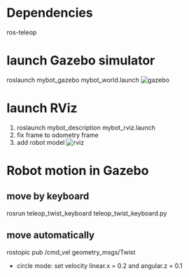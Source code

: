 # Dependencies
 ros-teleop

# launch Gazebo simulator
 roslaunch mybot_gazebo mybot_world.launch
 ![gazebo](https://cloud.githubusercontent.com/assets/18408973/23586218/c07ec580-015e-11e7-9097-dd4df9bb0cb6.png)
# launch RViz 
 1. roslaunch mybot_description mybot_rviz.launch
 2. fix frame to odometry frame
 3. add robot model
 ![rviz](https://cloud.githubusercontent.com/assets/18408973/23586238/083f2554-015f-11e7-8950-7bbd02c692cb.png)

# Robot motion in Gazebo
## move by keyboard
 rosrun teleop_twist_keyboard teleop_twist_keyboard.py
## move automatically 
rostopic pub /cmd_vel geometry_msgs/Twist
* circle mode: set velocity linear.x = 0.2 and angular.z = 0.1
